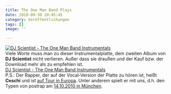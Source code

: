 ```yaml
---
title: The One Man Band Plays
date: 2010-09-30 20:45:45
category: Veröffentlichungen
tags: []
image: ''

---
```


[![](http://www.e-q-x.net/eqx024/eqx024_banner_px430_outnow.jpg "DJ Scientist - The One Man Band Instrumentals")](http://www.e-q-x.net/news/2010/09/dj-scientist-the-one-man-band-instrumentals-out-now/)  
Viele Worte muss man zu dieser Instrumentalplatte, dem zweiten Album von **DJ Scientist** nicht verlieren. Außer dass sie draußen und der Kauf bzw. der Download mehr als zu empfehlen ist.  
[DJ Scientist - The One Man Band Instrumentals](http://www.e-q-x.net/news/2010/09/dj-scientist-the-one-man-band-instrumentals-out-now/)  
P.S.: Der Rapper, der auf der Vocal-Version der Platte zu hören ist, heißt **Ceschi** und ist [auf Tour in Europa](http://www.e-q-x.net/news/2010/09/the-strange-citizens-tour-with-ceschi-2econd-class-citizen-buddy-peace/). Unter anderem spielt er mit uns, d.h. den Typen von postrap am [14.10.2010 in München](http://www.facebook.com/#!/event.php?eid=109194222473280&index=1).
